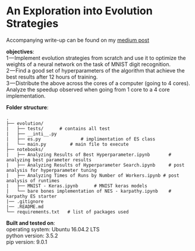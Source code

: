 # An Exploration into Evolution Strategies



Accompanying write-up can be found on my [medium post](https://medium.com/@jovansardinha/an-exploration-into-evolution-strategies-97c42122c486)

**objectives**:  
1 — Implement evolution strategies from scratch and use it to optimize the weights of a neural network on the task of MNIST digit recognition.  
2 — Find a good set of hyperparameters of the algorithm that achieve the best results after 12 hours of training.  
3 — Distribute the above across the cores of a computer (going to 4 cores). Analyze the speedup observed when going from 1 core to a 4 core implementation.  


**Folder structure**:

```
.
├── evolution/
|   ├── tests/      # contains all test    
|   ├── __inti__.py									
|   ├── es.py				# implimentation of ES class  
|   └── main.py			# main file to execute   
├── notebooks/
|   ├── Analyzing Results of Best Hyperparameter.ipynb		 # analyzing best parameter results  
|   ├── Analyzing Results of Hyperparameter Search.ipynb	 # post analysis for hyperparameter tuning  
|   ├── Analyzing Times of Runs by Number of Workers.ipynb # post analysis of runtimes  
|   ├── MNIST - Keras.ipynb		 # MNIST keras models  
|   └── bare bones implementation of NES - karpathy.ipynb	 # karpathy ES starter  
|── .gitignore
|── .README.md
└── requirements.txt   # list of packages used
```


**Built and tested on**:  
operating system: Ubuntu 16.04.2 LTS  
python version: 3.5.2  
pip version: 9.0.1
